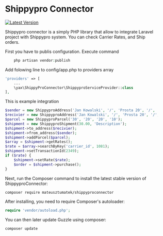 Shippypro Connector
=======================

[![Latest Version](https://img.shields.io/github/release/guzzle/guzzle.svg?style=flat-square)](https://github.com/mateusztumatek/smakeShippyPro)

Shippypro connector is a simply PHP library that allow to integrate Laravel project with Shippypro system.
You can check Carrier Rates, and Ship orders.

First you have to publis configuration. Execute command
```php
    php artisan vendor:publish
```

Add folowing line to config/app.php to providers array

```php
'providers' => [
    ...
    \yax\ShippyProConnector\ShippyproServiceProvider::class
],
```


This is example integration
```php
$sender = new ShippyproAddress('Jan Kowalski', '/', 'Prosta 20', '/', 'Wrocław', 'DS', '50-419', 'PL', '445544544', 'jankowalski@gmail.com');
$recivier = new ShippyproAddress('Jan Kowalski', '/', 'Prosta 20', '/', 'Wrocław', 'DS', '50-419', 'PL', '445544544', 'jankowalski@gmail.com');
$parcel = new ShippyproParcel('30', '20', '20', '10');
$shipment = new ShippyproShipment(30.00, 'Description');
$shipment->to_address($recivier);
$shipment->from_address($sender);
$shipment->addParcel($parcel);
$array = $shipment->getRates();
$rate = $array->searchByKey('carrier_id', 1081);
$shipment->setTransactionId(2349);
if ($rate) {
    $shipment->setRate($rate);
    $order = $shipment->purchase();
}
```

Next, run the Composer command to install the latest stable version of ShippyproConnector:

```bash
composer require mateusztumatek/shippyproconnector
```

After installing, you need to require Composer's autoloader:

```php
require 'vendor/autoload.php';
```

You can then later update Guzzle using composer:

 ```bash
composer update
 ```


[guzzle-3-repo]: https://github.com/guzzle/guzzle3
[guzzle-4-repo]: https://github.com/guzzle/guzzle/tree/4.x
[guzzle-5-repo]: https://github.com/guzzle/guzzle/tree/5.3
[guzzle-6-repo]: https://github.com/guzzle/guzzle
[guzzle-3-docs]: http://guzzle3.readthedocs.org
[guzzle-5-docs]: http://guzzle.readthedocs.org/en/5.3/
[guzzle-6-docs]: http://guzzle.readthedocs.org/en/latest/
